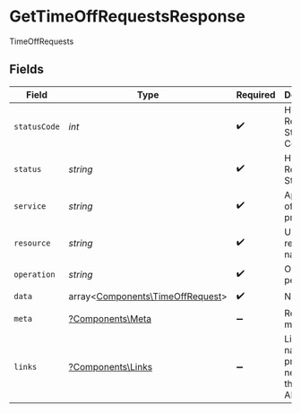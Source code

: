 # GetTimeOffRequestsResponse

TimeOffRequests


## Fields

| Field                                                                         | Type                                                                          | Required                                                                      | Description                                                                   | Example                                                                       |
| ----------------------------------------------------------------------------- | ----------------------------------------------------------------------------- | ----------------------------------------------------------------------------- | ----------------------------------------------------------------------------- | ----------------------------------------------------------------------------- |
| `statusCode`                                                                  | *int*                                                                         | :heavy_check_mark:                                                            | HTTP Response Status Code                                                     | 200                                                                           |
| `status`                                                                      | *string*                                                                      | :heavy_check_mark:                                                            | HTTP Response Status                                                          | OK                                                                            |
| `service`                                                                     | *string*                                                                      | :heavy_check_mark:                                                            | Apideck ID of service provider                                                | bamboohr                                                                      |
| `resource`                                                                    | *string*                                                                      | :heavy_check_mark:                                                            | Unified API resource name                                                     | time-off-requests                                                             |
| `operation`                                                                   | *string*                                                                      | :heavy_check_mark:                                                            | Operation performed                                                           | all                                                                           |
| `data`                                                                        | array<[Components\TimeOffRequest](../../Models/Components/TimeOffRequest.md)> | :heavy_check_mark:                                                            | N/A                                                                           |                                                                               |
| `meta`                                                                        | [?Components\Meta](../../Models/Components/Meta.md)                           | :heavy_minus_sign:                                                            | Response metadata                                                             |                                                                               |
| `links`                                                                       | [?Components\Links](../../Models/Components/Links.md)                         | :heavy_minus_sign:                                                            | Links to navigate to previous or next pages through the API                   |                                                                               |
